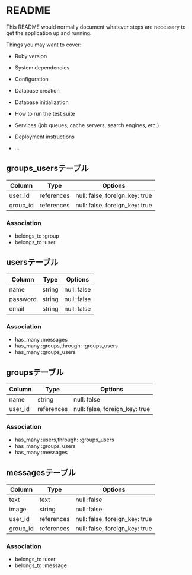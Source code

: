 # README

This README would normally document whatever steps are necessary to get the
application up and running.

Things you may want to cover:

* Ruby version

* System dependencies

* Configuration

* Database creation

* Database initialization

* How to run the test suite

* Services (job queues, cache servers, search engines, etc.)

* Deployment instructions

* ...

## groups_usersテーブル

|Column|Type|Options|
|------|----|-------|
|user_id|references|null: false, foreign_key: true|
|group_id|references|null: false, foreign_key: true|

### Association
- belongs_to :group
- belongs_to :user

## usersテーブル

|Column|Type|Options|
|------|----|-------|
|name|string|null: false|
|password|string|null: false|
|email|string|null: false|

### Association
- has_many :messages
- has_many :groups,through: :groups_users
- has_many :groups_users

## groupsテーブル

 |Column|Type|Options|
 |------|----|-------|
 |name|string|null: false|
 |user_id|references|null: false, foreign_key: true|

 ### Association
 - has_many  :users,through: :groups_users
 - has_many  :groups_users
 - has_many  :messages

 ## messagesテーブル

|Column|Type|Options|
|------|----|-------|
|text|text|null :false|
|image|string|null :false|
|user_id|references|null: false, foreign_key: true|
|group_id|references|null: false, foreign_key: true|

### Association

- belongs_to :user
- belongs_to :message